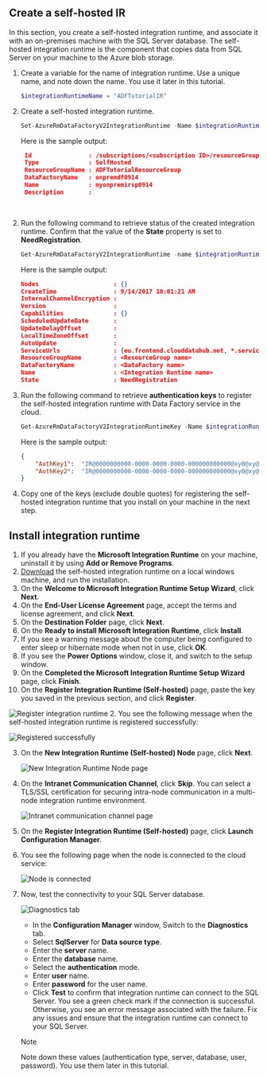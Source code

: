 ## Create a self-hosted IR

In this section, you create a self-hosted integration runtime, and associate it with an on-premises machine with the SQL Server database. The self-hosted integration runtime is the component that copies data from SQL Server on your machine to the Azure blob storage. 

1. Create a variable for the name of integration runtime. Use a unique name, and note down the name. You use it later in this tutorial. 

    ```powershell
   $integrationRuntimeName = "ADFTutorialIR"
    ```
1. Create a self-hosted integration runtime. 

   ```powershell
   Set-AzureRmDataFactoryV2IntegrationRuntime -Name $integrationRuntimeName -Type SelfHosted -DataFactoryName $dataFactoryName -ResourceGroupName $resourceGroupName
   ```

   Here is the sample output:

   ```json
    Id                : /subscriptions/<subscription ID>/resourceGroups/ADFTutorialResourceGroup/providers/Microsoft.DataFactory/factories/onpremdf0914/integrationruntimes/myonpremirsp0914
    Type              : SelfHosted
    ResourceGroupName : ADFTutorialResourceGroup
    DataFactoryName   : onpremdf0914
    Name              : myonpremirsp0914
    Description       :
    ```
 ​

2. Run the following command to retrieve status of the created integration runtime. Confirm that the value of the **State** property is set to **NeedRegistration**. 

   ```powershell
   Get-AzureRmDataFactoryV2IntegrationRuntime -name $integrationRuntimeName -ResourceGroupName $resourceGroupName -DataFactoryName $dataFactoryName -Status
   ```

   Here is the sample output:

   ```json
   Nodes                     : {}
   CreateTime                : 9/14/2017 10:01:21 AM
   InternalChannelEncryption :
   Version                   :
   Capabilities              : {}
   ScheduledUpdateDate       :
   UpdateDelayOffset         :
   LocalTimeZoneOffset       :
   AutoUpdate                :
   ServiceUrls               : {eu.frontend.clouddatahub.net, *.servicebus.windows.net}
   ResourceGroupName         : <ResourceGroup name>
   DataFactoryName           : <DataFactory name>
   Name                      : <Integration Runtime name>
   State                     : NeedRegistration
   ```

3. Run the following command to retrieve **authentication keys** to register the self-hosted integration runtime with Data Factory service in the cloud. 

   ```powershell
   Get-AzureRmDataFactoryV2IntegrationRuntimeKey -Name $integrationRuntimeName -DataFactoryName $dataFactoryName -ResourceGroupName $resourceGroupName | ConvertTo-Json
   ```

   Here is the sample output:

   ```json
   {
       "AuthKey1":  "IR@0000000000-0000-0000-0000-000000000000@xy0@xy@xxxxxxxxxxxxxxxxxxxxxxxxxxxxxxxxxxxxxxxx=",
       "AuthKey2":  "IR@0000000000-0000-0000-0000-000000000000@xy0@xy@yyyyyyyyyyyyyyyyyyyyyyyyyyyyyyyyyyyyyyyy="
   }
   ```    
4. Copy one of the keys (exclude double quotes) for registering the self-hosted integration runtime that you install on your machine in the next step.  

## Install integration runtime
1. If you already have the **Microsoft Integration Runtime** on your machine, uninstall it by using **Add or Remove Programs**. 
2. [Download](https://www.microsoft.com/download/details.aspx?id=39717) the self-hosted integration runtime on a local windows machine, and run the installation. 
3. On the **Welcome to Microsoft Integration Runtime Setup Wizard**, click **Next**.  
4. On the **End-User License Agreement** page, accept the terms and license agreement, and click **Next**. 
5. On the **Destination Folder** page, click **Next**. 
6. On the **Ready to install Microsoft Integration Runtime**, click **Install**. 
7. If you see a warning message about the computer being configured to enter sleep or hibernate mode when not in use, click **OK**. 
8. If you see the **Power Options** window, close it, and switch to the setup window. 
9. On the **Completed the Microsoft Integration Runtime Setup Wizard** page, click **Finish**.
10. On the **Register Integration Runtime (Self-hosted)** page, paste the key you saved in the previous section, and click **Register**. 

   ![Register integration runtime](media/data-factory-create-install-integration-runtime/register-integration-runtime.png)
2. You see the following message when the self-hosted integration runtime is registered successfully:

   ![Registered successfully](media/data-factory-create-install-integration-runtime/registered-successfully.png)

3. On the **New Integration Runtime (Self-hosted) Node** page, click **Next**. 

    ![New Integration Runtime Node page](media/data-factory-create-install-integration-runtime/new-integration-runtime-node-page.png)
4. On the **Intranet Communication Channel**, click **Skip**. You can select a TLS/SSL certification for securing intra-node communication in a multi-node integration runtime environment. 

    ![Intranet communication channel page](media/data-factory-create-install-integration-runtime/intranet-communication-channel-page.png)
5. On the **Register Integration Runtime (Self-hosted)** page, click **Launch Configuration Manager**. 
6. You see the following page when the node is connected to the cloud service:

   ![Node is connected](media/data-factory-create-install-integration-runtime/node-is-connected.png)
7. Now, test the connectivity to your SQL Server database.

    ![Diagnostics tab](media/data-factory-create-install-integration-runtime/config-manager-diagnostics-tab.png)   

    - In the **Configuration Manager** window, Switch to the **Diagnostics** tab.
    - Select **SqlServer** for **Data source type**.
    - Enter the **server** name.
    - Enter the **database** name. 
    - Select the **authentication** mode. 
    - Enter **user** name. 
    - Enter **password** for the user name.
    - Click **Test** to confirm that integration runtime can connect to the SQL Server. You see a green check mark if the connection is successful. Otherwise, you see an error message associated with the failure. Fix any issues and ensure that the integration runtime can connect to your SQL Server.    

    > [!NOTE]
    > Note down these values (authentication type, server, database, user, password). You use them later in this tutorial. 
    
